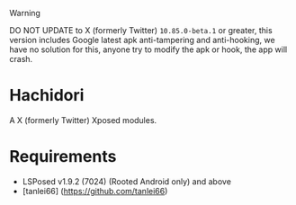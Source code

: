 > [!WARNING]
> DO NOT UPDATE to X (formerly Twitter) `10.85.0-beta.1` or greater, this version includes Google latest apk anti-tampering and anti-hooking, we have no solution for this, anyone try to modify the apk or hook, the app will crash.

# Hachidori
A X (formerly Twitter) Xposed modules.

# Requirements
- LSPosed v1.9.2 (7024) (Rooted Android only) and above
- [tanlei66] (https://github.com/tanlei66)